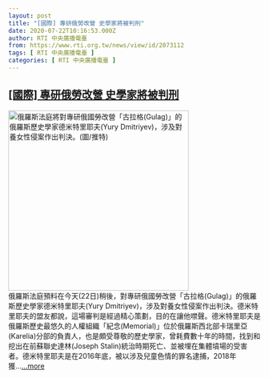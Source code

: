 ```yaml
---
layout: post
title: "[國際] 專研俄勞改營 史學家將被判刑"
date: 2020-07-22T10:16:53.000Z
author: RTI 中央廣播電臺
from: https://www.rti.org.tw/news/view/id/2073112
tags: [ RTI 中央廣播電臺 ]
categories: [ RTI 中央廣播電臺 ]
---
```

<!--1595413013000-->
[[國際] 專研俄勞改營 史學家將被判刑](https://www.rti.org.tw/news/view/id/2073112)
------

<div>
<img src="https://static.rti.org.tw/assets/thumbnails/2020/07/22/4856510eeaff90bbee485b607d40ede4.jpg" width="360" alt="俄羅斯法庭將對專研俄國勞改營「古拉格(Gulag)」的俄羅斯歷史學家德米特里耶夫(Yury Dmitriyev)，涉及對養女性侵案作出判決。(圖/推特)" title="俄羅斯法庭將對專研俄國勞改營「古拉格(Gulag)」的俄羅斯歷史學家德米特里耶夫(Yury Dmitriyev)，涉及對養女性侵案作出判決。(圖/推特)"><br>俄羅斯法庭預料在今天(22日)稍後，對專研俄國勞改營「古拉格(Gulag)」的俄羅斯歷史學家德米特里耶夫(Yury Dmitriyev)，涉及對養女性侵案作出判決。德米特里耶夫的盟友都說，這場審判是經過精心策劃，目的在讓他噤聲。德米特里耶夫是俄羅斯歷史最悠久的人權組織「紀念(Memorial)」位於俄羅斯西北部卡瑞里亞(Karelia)分部的負責人，也是頗受尊敬的歷史學家，曾耗費數十年的時間，找到和挖出在前蘇聯史達林(Joseph Stalin)統治時期死亡、並被埋在集體墳場的受害者。德米特里耶夫是在2016年底，被以涉及兒童色情的罪名逮捕，2018年獲...<a target="_blank" href="https://www.rti.org.tw/news/view/id/2073112">...more</a>
</div>
